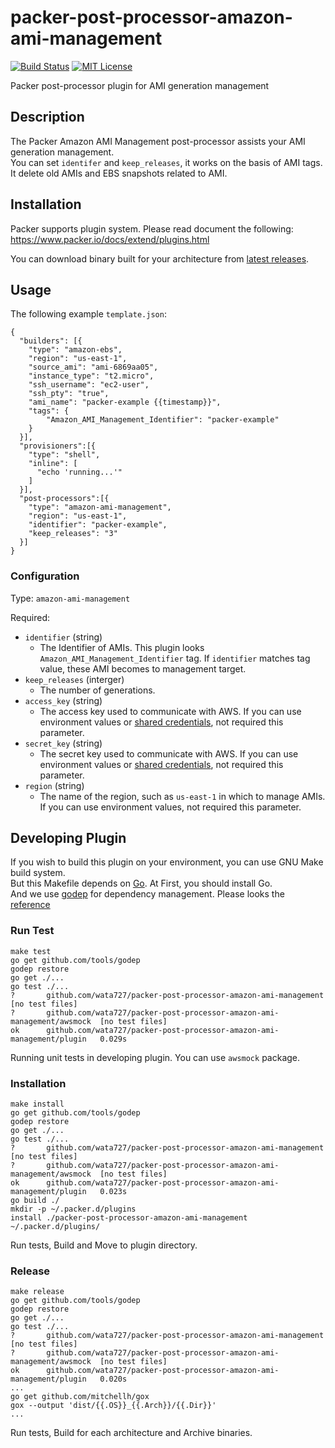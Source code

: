 # packer-post-processor-amazon-ami-management
[![Build Status](https://travis-ci.org/wata727/packer-post-processor-amazon-ami-management.svg?branch=master)](https://travis-ci.org/wata727/packer-post-processor-amazon-ami-management)
[![MIT License](http://img.shields.io/badge/license-MIT-blue.svg?style=flat)](LICENSE)

Packer post-processor plugin for AMI generation management

## Description
The Packer Amazon AMI Management post-processor assists your AMI generation management.  
You can set `identifer` and `keep_releases`, it works on the basis of AMI tags.  
It delete old AMIs and EBS snapshots related to AMI.

## Installation
Packer supports plugin system. Please read document the following:  
https://www.packer.io/docs/extend/plugins.html

You can download binary built for your architecture from [latest releases](https://github.com/wata727/packer-post-processor-amazon-ami-management/releases/latest).

## Usage
The following example `template.json`:

```
{
  "builders": [{
    "type": "amazon-ebs",
    "region": "us-east-1",
    "source_ami": "ami-6869aa05",
    "instance_type": "t2.micro",
    "ssh_username": "ec2-user",
    "ssh_pty": "true",
    "ami_name": "packer-example {{timestamp}}",
    "tags": {
        "Amazon_AMI_Management_Identifier": "packer-example"
    }
  }],
  "provisioners":[{
    "type": "shell",
    "inline": [
      "echo 'running...'"
    ]
  }],
  "post-processors":[{
    "type": "amazon-ami-management",
    "region": "us-east-1",
    "identifier": "packer-example",
    "keep_releases": "3"
  }]
}
```

### Configuration

Type: `amazon-ami-management`

Required:
  - `identifier` (string) 
    - The Identifier of AMIs. This plugin looks `Amazon_AMI_Management_Identifier` tag. If `identifier` matches tag value, these AMI becomes to management target.
  - `keep_releases` (interger)
    - The number of generations.
  - `access_key` (string)
    - The access key used to communicate with AWS. If you can use environment values or [shared credentials](https://blogs.aws.amazon.com/security/post/Tx3D6U6WSFGOK2H/A-New-and-Standardized-Way-to-Manage-Credentials-in-the-AWS-SDKs), not required this parameter.
  - `secret_key` (string)
    - The secret key used to communicate with AWS. If you can use environment values or [shared credentials](https://blogs.aws.amazon.com/security/post/Tx3D6U6WSFGOK2H/A-New-and-Standardized-Way-to-Manage-Credentials-in-the-AWS-SDKs), not required this parameter.
  - `region` (string)
    - The name of the region, such as `us-east-1` in which to manage AMIs.  If you can use environment values, not required this parameter.

## Developing Plugin

If you wish to build this plugin on your environment, you can use GNU Make build system.  
But this Makefile depends on [Go](https://golang.org/). At First, you should install Go.  
And we use [godep](https://github.com/tools/godep) for dependency management. Please looks the [reference](https://godoc.org/github.com/tools/godep)

### Run Test
```
make test
go get github.com/tools/godep
godep restore
go get ./...
go test ./...
?       github.com/wata727/packer-post-processor-amazon-ami-management  [no test files]
?       github.com/wata727/packer-post-processor-amazon-ami-management/awsmock  [no test files]
ok      github.com/wata727/packer-post-processor-amazon-ami-management/plugin   0.029s
```
Running unit tests in developing plugin. You can use `awsmock` package.

### Installation
```
make install
go get github.com/tools/godep
godep restore
go get ./...
go test ./...
?       github.com/wata727/packer-post-processor-amazon-ami-management  [no test files]
?       github.com/wata727/packer-post-processor-amazon-ami-management/awsmock  [no test files]
ok      github.com/wata727/packer-post-processor-amazon-ami-management/plugin   0.023s
go build ./
mkdir -p ~/.packer.d/plugins
install ./packer-post-processor-amazon-ami-management ~/.packer.d/plugins/
```
Run tests, Build and Move to plugin directory.

### Release
```
make release
go get github.com/tools/godep
godep restore
go get ./...
go test ./...
?       github.com/wata727/packer-post-processor-amazon-ami-management  [no test files]
?       github.com/wata727/packer-post-processor-amazon-ami-management/awsmock  [no test files]
ok      github.com/wata727/packer-post-processor-amazon-ami-management/plugin   0.020s
...
go get github.com/mitchellh/gox
gox --output 'dist/{{.OS}}_{{.Arch}}/{{.Dir}}'
...
```
Run tests, Build for each architecture and Archive binaries.